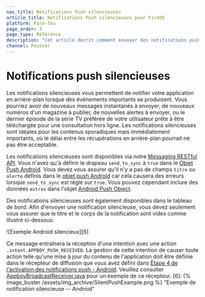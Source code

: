 ```yaml
---
nav_title: Notifications Push silencieuses
article_title: Notifications Push silencieuses pour FireOS
platform: Pare-feu
page_order: 3
page_type: Référence
description: "Cet article décrit comment envoyer des notifications push en mode silencieux, et les cas d'utilisation potentiels pour les notifications push silencieuses peuvent être préférables."
channel: Pousser
---
```


# Notifications push silencieuses

Les notifications silencieuses vous permettent de notifier votre application en arrière-plan lorsque des événements importants se produisent. Vous pourriez avoir de nouveaux messages instantanés à envoyer, de nouveaux numéros d'un magazine à publier, de nouvelles alertes à envoyer, ou le dernier épisode de la série TV préférée de votre utilisateur prête à être téléchargée pour une consultation hors ligne. Les notifications silencieuses sont idéales pour les contenus sporadiques mais immédiatement importants, où le délai entre les récupérations en arrière-plan pourrait ne pas être acceptable.

Les notifications silencieuses sont disponibles via notre [Messaging RESTful API][2]. Vous n'avez qu'à définir le drapeau `send_to_sync` à `true` dans le [Objet Push Android][3]. Vous devez vous assurer qu'il n'y a pas de champs `titre` ou `alerte` définis dans le [objet push Android][3] car cela causera des erreurs lorsque `send_to_sync` est réglé sur `true`. Vous pouvez cependant inclure des données `extras` dans l'objet [Android Push Object][3].

Des notifications silencieuses sont également disponibles dans le tableau de bord. Afin d'envoyer une notification silencieuse, vous devez seulement vous assurer que le titre et le corps de la notification sont vides comme illustré ci-dessous:

!\[Exemple Android silencieux\]\[6\]

Ce message entraînera la réception d'une intention avec une action `.intent.APPBOY_PUSH_RECEIVED`. La gestion de cette intention de causer toute action telle qu'une mise à jour du contenu de l'application doit être définie dans le récepteur de diffusion que vous avez défini dans [Étape 4 de l'activation des notifications push - Android][4]. Veuillez consulter [AppboyBroadcastReceiver.java][5] pour un exemple de ce récepteur.
[6]: {% image_buster /assets/img_archive/SilentPushExample.png %} "Exemple de notification silencieuse -- Android"

[2]: {{site.baseurl}}/api/endpoints/messaging/
[3]: {{site.baseurl}}/api/objects_filters/messaging/android_object/
[3]: {{site.baseurl}}/api/objects_filters/messaging/android_object/
[3]: {{site.baseurl}}/api/objects_filters/messaging/android_object/
[4]: {{site.baseurl}}/developer_guide/platform_integration_guides/android/push_notifications/android/integration/standard_integration/#step-5-define-notification-channels
[5]: https://github.com/Appboy/appboy-android-sdk/blob/master/samples/custom-broadcast/src/main/java/com/appboy/custombroadcast/AppboyBroadcastReceiver.java "AppboyBroadcastReceiver.java -- Sample Project"
